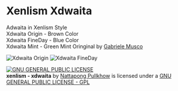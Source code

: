 # Xenlism Xdwaita
Adwaita in Xenlism Style    
Xdwaita Origin - Brown Color   
Xdwaita FineDay - Blue Color   
Xdwaita Mint - Green Mint Oringinal by [Gabriele Musco](https://github.com/GabMus)    
   
![Xdwaita Origin](https://github.com/xenlism/Xdwaita/raw/master/Screenshot/Adwaita-xenlism-edition-origin.png)
![Xdwaita FineDay](https://github.com/xenlism/Xdwaita/raw/master/Screenshot/Adwaita-xenlism-edition.png)

     
[![GNU GENERAL PUBLIC LICENSE](http://www.gnu.org/graphics/gplv3-127x51.png)](https://www.gnu.org/licenses/gpl.txt/)   
**xenlism - xdwaita** by [Nattapong Pullkhow](https://plus.google.com/+NattapongPullkhow/) is licensed under a [GNU GENERAL PUBLIC LICENSE - GPL](https://www.gnu.org/licenses/gpl.txt) 
